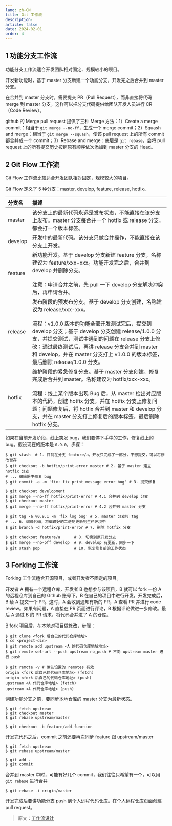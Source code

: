 ```yaml
---
lang: zh-CN
title: Git 工作流
description:
article: false
date: 2024-02-01
order: 4
---
```


## 1 功能分支工作流

功能分支工作流适合开发团队相对固定、规模较小的项目。

开发新功能时，基于 master 分支新建一个功能分支，开发完之后合并到 master 分支。

在合并到 master 分支时，需要提交 PR（Pull Request），而非直接将代码 merge 到 master 分支。这样可以把分支代码提供给团队开发人员进行 CR（Code Review）。

github 的 Merge pull request 提供了三种 Merge 方法：1）Create a merge commit：相当于 `git merge --no-ff`，生成一个 merge commit；2）Squash and merge：相当于 `git merge --squash`，使该 pull request 上的所有 commit 都合并成一个 commit；3）Rebase and merge：底层是 `git rebase`，会将 pull request 上的所有提交历史按照原有顺序依次添加到 master 分支的 Head。

## 2 Git Flow 工作流

Git Flow 工作流比较适合开发团队相对固定，规模较大的项目。

Git Flow 定义了 5 种分支：master, develop, feature, release, hotfix。

| 分支名  | 描述                                                                                                                                                                                                                                                                                                                                                                         |
| :------ | :--------------------------------------------------------------------------------------------------------------------------------------------------------------------------------------------------------------------------------------------------------------------------------------------------------------------------------------------------------------------------- |
| master  | 该分支上的最新代码永远是发布状态，不能直接在该分支上发布。master 分支每合并一个 hotfix 或 release 分支，都会打一个版本标签。                                                                                                                                                                                                                                                 |
| develop | 开发中的最新代码。该分支只做合并操作，不能直接在该分支上开发。                                                                                                                                                                                                                                                                                                               |
| feature | 新功能开发。基于 develop 分支新建 feature 分支，名称建议为 feature/xxx-xxx。功能开发完之后，合并到 develop 并删除分支。<br><br>注意：申请合并之前，先 pull 一下 develop 分支解决冲突后，再申请合并。                                                                                                                                                                         |
| release | 发布阶段的预发布分支。基于 develop 分支创建，名称建议为 release/xxx-xxx。<br><br>流程：v1.0.0 版本的功能全部开发测试完后，提交到 develop 分支；基于 develop 分支创建 release/1.0.0 分支，并提交测试，测试中遇到的问题在 release 分支上修改；通过最终测试后，再讲 release 分支合并到 master 和 develop，并在 master 分支打上 v1.0.0 的版本标签，最后删除 release/1.0.0 分支。 |
| hotfix  | 维护阶段的紧急修复分支。基于 master 分支创建，修复完成后合并到 master。名称建议为 hotfix/xxx-xxx。<br><br>流程：线上某个版本出现 Bug 后，从 master 检出对应版本的代码，创建 hotfix 分支，并在 hotfix 分支上修复问题；问题修复后，将 hotfix 合并到 master 和 develop 分支，并在 master 分支打上修复后的版本标签，最后删除 hotfix 分支。                                       |

如果在当前开发阶段，线上突发 bug，我们要停下手中的工作，修复线上的 bug。假设现在的版本是 `0.9.0`，步骤：

```shell
$ git stash  # 1. 目前在分支 feature/a。开发只完成了一部分，不想提交，可以将修改暂存
$ git checkout -b hotfix/print-error master # 2. 基于 master 建立 hotfix 分支
# ... 编辑器中修复 bug
$ git commit -a -m 'fix: fix print message error bug' # 3. 提交修复

$ git checkout development
$ git merge --no-ff hotfix/print-error # 4.1 合并到 develop 分支
$ git checkout master
$ git merge --no-ff hotfix/print-error # 4.2 合并到 master 分支

$ git tag -a v0.9.1 -m 'fix log bug' # 5. master 分支打 tag
# ... 6. 编译代码，将编译好的二进制更新到生产环境中
$ git branch -d hotfix/print-error # 7. 删除 hotfix 分支

$ git checkout feature/a      # 8. 切换到原开发分支
$ git merge --no-off develop  # 9. develop 有更新，同步一下
$ git stash pop               # 10. 恢复修复前的工作状态
```

## 3 Forking 工作流

Forking 工作流适合开源项目，或者开发者不固定的项目。

开发者 A 拥有一个远程仓库，开发者 B 也想参与该项目，B 就可以 fork 一份 A 的远程仓库到自己的 Github 账号下。B 在自己的项目中进行开发，开发完成后，B 给 A 提交一个 PR。这时，A 会收到通知有新的 PR，A 查看 PR 并进行 code review。如果有问题，A 直接在 PR 页面进行评论，B 根据评论做进一步修改。最后 A 通过 B 的 PR 请求，将代码合并进了 A 的仓库。

B fork 项目后，在本地对项目做修改，步骤：

```shell
$ git clone <fork 后自己的代码仓库地址>
$ cd <project-dir>
$ git remote add upstream <A 的代码仓库地址地址>
$ git remote set-url --push upstream no_push # 不向 upstream master 进行 push

$ git remote -v # 确认设置的 remotes 有效
origin <fork 后自己的代码仓库地址> (fetch)
origin <fork 后自己的代码仓库地址> (push)
upstream <A 代码仓库地址> (fetch)
upstream <A 代码仓库地址> (push)
```

创建功能分支之前，要同步本地仓库的 master 分支为最新状态。

```shell
$ git fetch upstream
$ git checkout master
$ git rebase upstream/master

$ git checkout -b feature/add-function
```

开发完代码之后，commit 之前还要再次同步 feature 跟 upstream/master

```shell
$ git fetch upstream
$ git rebase upstream/master

$ git add .
$ git commit
```

合并到 master 中时，可能有好几个 commit，我们往往只希望有一个，可以用 `git rebase` 进行合并

```shell
$ git rebase -i origin/master
```

开发完成后要讲功能分支 push 到个人远程代码仓库。在个人远程仓库页面创建 pull request。

> 原文：[工作流设计](https://time.geekbang.com/column/article/382342?utm_campaign=geektime_search&utm_content=geektime_search&utm_medium=geektime_search&utm_source=geektime_search&utm_term=geektime_search)
